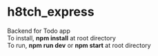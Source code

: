 # h8tch_express
Backend for Todo app  
To install, **npm install** at root directory  
To run, **npm run dev** or **npm start** at root directory
